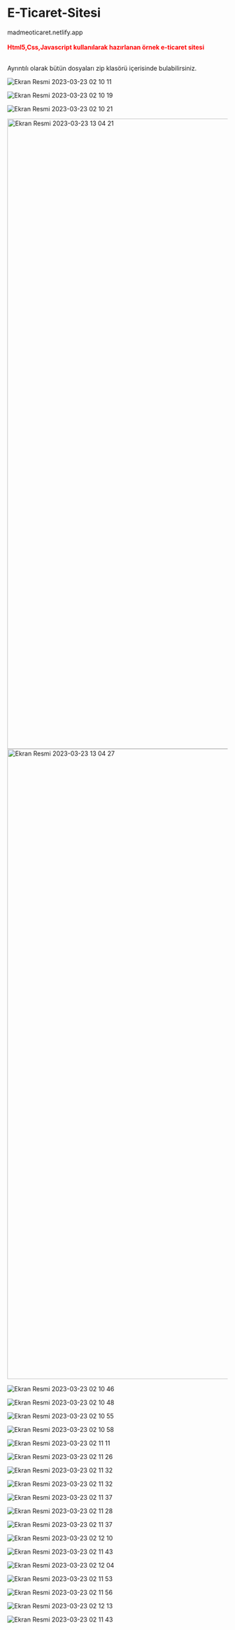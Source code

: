 # E-Ticaret-Sitesi<br>
madmeoticaret.netlify.app <br><br>
<b style="color:red;">Html5,Css,Javascript kullanılarak hazırlanan örnek e-ticaret sitesi</b><br><br>

<p>Ayrıntılı olarak bütün dosyaları zip klasörü içerisinde bulabilirsiniz.</p>

![Ekran Resmi 2023-03-23 02 10 11](https://user-images.githubusercontent.com/80462839/227059096-48f94c65-1604-49a6-89cf-3587a85cf356.png)


![Ekran Resmi 2023-03-23 02 10 19](https://user-images.githubusercontent.com/80462839/227059205-e16a5dd9-ff0f-4248-8cc7-5d34c3e50b2e.png)


![Ekran Resmi 2023-03-23 02 10 21](https://user-images.githubusercontent.com/80462839/227059223-2f77029b-5b9b-4987-8be9-447ebb1e60e7.png)



<img width="1440" alt="Ekran Resmi 2023-03-23 13 04 21" src="https://user-images.githubusercontent.com/80462839/227169875-b869ebcc-bea2-4aa7-892f-94ce5f347935.png">

<img width="1440" alt="Ekran Resmi 2023-03-23 13 04 27" src="https://user-images.githubusercontent.com/80462839/227169901-3828f8da-8e3c-4ff4-8401-4e09d6817ffa.png">


![Ekran Resmi 2023-03-23 02 10 46](https://user-images.githubusercontent.com/80462839/227059259-44f58457-3cac-4cc2-8535-67a75b8e2e7b.png)


![Ekran Resmi 2023-03-23 02 10 48](https://user-images.githubusercontent.com/80462839/227060514-c6246a8d-c5e2-4da9-a806-b868c7e53c6c.png)


![Ekran Resmi 2023-03-23 02 10 55](https://user-images.githubusercontent.com/80462839/227059331-a3676fe8-8316-4c05-a9af-9779f46b9d93.png)


![Ekran Resmi 2023-03-23 02 10 58](https://user-images.githubusercontent.com/80462839/227059357-154ea33f-8d4c-49c8-a61c-bd06fe66ad8e.png)


![Ekran Resmi 2023-03-23 02 11 11](https://user-images.githubusercontent.com/80462839/227059365-791ae7bc-d8e1-41e1-98fc-81085826cc93.png)


![Ekran Resmi 2023-03-23 02 11 26](https://user-images.githubusercontent.com/80462839/227059384-6f70e205-c5eb-45d9-907e-77ba4d0589b7.png)


![Ekran Resmi 2023-03-23 02 11 32](https://user-images.githubusercontent.com/80462839/227059418-d9c1fd06-59ee-4e0b-b148-9675ceee2fd3.png)


![Ekran Resmi 2023-03-23 02 11 32](https://user-images.githubusercontent.com/80462839/227060449-d61ee9dc-98d7-438b-a46e-ae64d058be0c.png)



![Ekran Resmi 2023-03-23 02 11 37](https://user-images.githubusercontent.com/80462839/227059435-d9f77b04-41b1-4830-8480-891ff3bb3653.png)


![Ekran Resmi 2023-03-23 02 11 28](https://user-images.githubusercontent.com/80462839/227059407-e8d88b00-140d-490d-af33-9dc774e312af.png)


![Ekran Resmi 2023-03-23 02 11 37](https://user-images.githubusercontent.com/80462839/227060431-132172d8-f8de-41c9-9461-996b292d6d34.png)


![Ekran Resmi 2023-03-23 02 12 10](https://user-images.githubusercontent.com/80462839/227059446-1ef39062-3b45-4269-9e73-2097a12817bf.png)


![Ekran Resmi 2023-03-23 02 11 43](https://user-images.githubusercontent.com/80462839/227059456-a2676261-08d1-4acc-b2b8-c44d5a6dcfb9.png)


![Ekran Resmi 2023-03-23 02 12 04](https://user-images.githubusercontent.com/80462839/227060413-ac2f0537-2e14-4b66-91ff-e66752ad56df.png)


![Ekran Resmi 2023-03-23 02 11 53](https://user-images.githubusercontent.com/80462839/227060320-9db0915b-019f-48bd-8f34-41493fd7c902.png)


![Ekran Resmi 2023-03-23 02 11 56](https://user-images.githubusercontent.com/80462839/227060368-9f51019d-4ec3-4093-90fe-315034decd11.png)


![Ekran Resmi 2023-03-23 02 12 13](https://user-images.githubusercontent.com/80462839/227060394-5b52be5a-8b95-47c1-a5a7-8b5c8e4e4713.png)


![Ekran Resmi 2023-03-23 02 11 43](https://user-images.githubusercontent.com/80462839/227060294-db0e1edb-920e-40ce-8fd9-0ac5af1b1b00.png)






